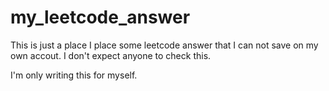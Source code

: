 # my_leetcode_answer
This is just a place I place some leetcode answer that I can not save on my own accout. 
I don't expect anyone to check this. 

I'm only writing this for myself. 
